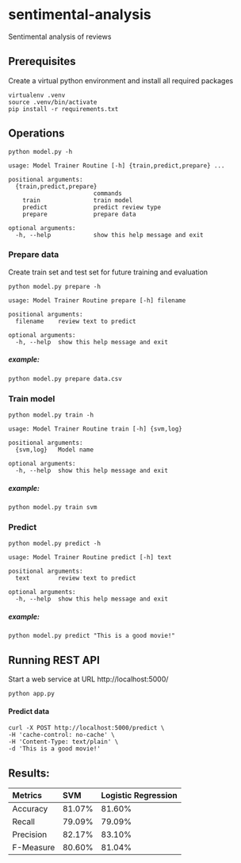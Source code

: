 # sentimental-analysis
Sentimental analysis of reviews

## Prerequisites

Create a virtual python environment and install all required packages
```
virtualenv .venv
source .venv/bin/activate
pip install -r requirements.txt
```
## Operations

```
python model.py -h

usage: Model Trainer Routine [-h] {train,predict,prepare} ...

positional arguments:
  {train,predict,prepare}
                        commands
    train               train model
    predict             predict review type
    prepare             prepare data

optional arguments:
  -h, --help            show this help message and exit
```
### Prepare data
Create train set and test set for future training and evaluation

```
python model.py prepare -h

usage: Model Trainer Routine prepare [-h] filename

positional arguments:
  filename    review text to predict

optional arguments:
  -h, --help  show this help message and exit
```
##### example:
```
python model.py prepare data.csv
```

### Train model

```
python model.py train -h

usage: Model Trainer Routine train [-h] {svm,log}

positional arguments:
  {svm,log}   Model name

optional arguments:
  -h, --help  show this help message and exit
```
##### example:
```
python model.py train svm
```

### Predict
```
python model.py predict -h

usage: Model Trainer Routine predict [-h] text

positional arguments:
  text        review text to predict

optional arguments:
  -h, --help  show this help message and exit
```
##### example:
```
python model.py predict "This is a good movie!"
```

## Running REST API
Start a web service at URL http://localhost:5000/

```
python app.py
```

#### Predict data
```
curl -X POST http://localhost:5000/predict \
-H 'cache-control: no-cache' \
-H 'Content-Type: text/plain' \
-d 'This is a good movie!'

```

## Results:

| Metrics    |   SVM  | Logistic Regression |
| :---       | :---   | :---                |
| Accuracy   | 81.07% | 81.60%              |
| Recall     | 79.09% | 79.09%              |
| Precision  | 82.17% | 83.10%              |
| F-Measure  | 80.60% | 81.04%              |
